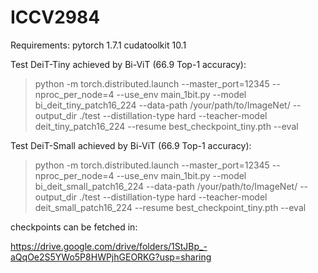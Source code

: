# ICCV2984

Requirements: pytorch 1.7.1 cudatoolkit 10.1

Test DeiT-Tiny achieved by Bi-ViT  (66.9 Top-1 accuracy):

> python -m torch.distributed.launch --master_port=12345 --nproc_per_node=4 --use_env main_1bit.py --model bi_deit_tiny_patch16_224 --data-path /your/path/to/ImageNet/ --output_dir ./test --distillation-type hard --teacher-model deit_tiny_patch16_224  --resume best_checkpoint_tiny.pth --eval 


Test DeiT-Small achieved by Bi-ViT  (66.9 Top-1 accuracy):

> python -m torch.distributed.launch --master_port=12345 --nproc_per_node=4 --use_env main_1bit.py --model bi_deit_small_patch16_224 --data-path /your/path/to/ImageNet/ --output_dir ./test --distillation-type hard --teacher-model deit_small_patch16_224  --resume best_checkpoint_tiny.pth --eval 

checkpoints can be fetched in:

https://drive.google.com/drive/folders/1StJBp_-aQqOe2S5YWo5P8HWPjhGEORKG?usp=sharing
